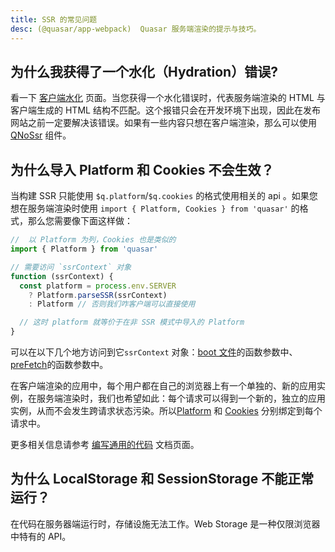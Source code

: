 ```yaml
---
title: SSR 的常见问题
desc: (@quasar/app-webpack)  Quasar 服务端渲染的提示与技巧。
---
```


## 为什么我获得了一个水化（Hydration）错误?

看一下 [客户端水化](/quasar-cli-webpack/developing-ssr/client-side-hydration) 页面。当您获得一个水化错误时，代表服务端渲染的 HTML 与客户端生成的 HTML 结构不匹配。这个报错只会在开发环境下出现，因此在发布网站之前一定要解决该错误。如果有一些内容只想在客户端渲染，那么可以使用 [QNoSsr](/vue-components/no-ssr) 组件。

## 为什么导入 Platform 和 Cookies 不会生效？
当构建 SSR 只能使用 `$q.platform`/`$q.cookies` 的格式使用相关的 api 。如果您想在服务端渲染时使用 `import { Platform, Cookies } from 'quasar'`  的格式，那么您需要像下面这样做：

```js
//  以 Platform 为列，Cookies 也是类似的
import { Platform } from 'quasar'

// 需要访问 `ssrContext` 对象
function (ssrContext) {
  const platform = process.env.SERVER
    ? Platform.parseSSR(ssrContext)
    : Platform // 否则我们咋客户端可以直接使用

  // 这时 platform 就等价于在非 SSR 模式中导入的 Platform
}
```

可以在以下几个地方访问到它`ssrContext` 对象：[boot 文件](/quasar-cli-webpack/boot-files)的函数参数中、[preFetch](/quasar-cli-webpack/prefetch-feature)的函数参数中。

在客户端渲染的应用中，每个用户都在自己的浏览器上有一个单独的、新的应用实例，在服务端渲染时，我们也希望如此：每个请求可以得到一个新的，独立的应用实例，从而不会发生跨请求状态污染。所以[Platform](/options/platform-detection) 和 [Cookies](/quasar-plugins/cookies) 分别绑定到每个请求中。


更多相关信息请参考 [编写通用的代码](/quasar-cli-webpack/developing-ssr/writing-universal-code) 文档页面。

## 为什么 LocalStorage 和 SessionStorage 不能正常运行？

在代码在服务器端运行时，存储设施无法工作。Web Storage 是一种仅限浏览器中特有的 API。
